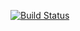 [![Build Status](https://travis-ci.org/TpLq/geometry_makefile.svg?branch=master)](https://travis-ci.org/TpLq/geometry_makefile)
